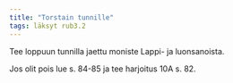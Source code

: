 ```yaml
---
title: "Torstain tunnille"
tags: läksyt rub3.2
---
```


Tee loppuun tunnilla jaettu moniste Lappi- ja luonsanoista.

Jos olit pois lue s. 84-85 ja tee harjoitus 10A s. 82.